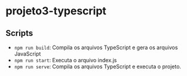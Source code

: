 # projeto3-typescript

## Scripts

- `npm run build`: Compila os arquivos TypeScript e gera os arquivos JavaScript
- `npm run start`: Executa o arquivo index.js
- `npm run serve`: Compila os arquivos TypeScript e executa o projeto.
